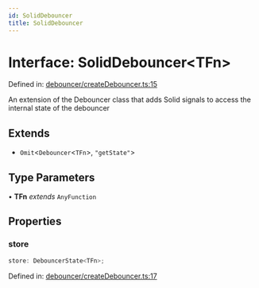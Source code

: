 ```yaml
---
id: SolidDebouncer
title: SolidDebouncer
---
```


<!-- DO NOT EDIT: this page is autogenerated from the type comments -->

# Interface: SolidDebouncer\<TFn\>

Defined in: [debouncer/createDebouncer.ts:15](https://github.com/TanStack/pacer/blob/main/packages/solid-pacer/src/debouncer/createDebouncer.ts#L15)

An extension of the Debouncer class that adds Solid signals to access the internal state of the debouncer

## Extends

- `Omit`\<`Debouncer`\<`TFn`\>, `"getState"`\>

## Type Parameters

• **TFn** *extends* `AnyFunction`

## Properties

### store

```ts
store: DebouncerState<TFn>;
```

Defined in: [debouncer/createDebouncer.ts:17](https://github.com/TanStack/pacer/blob/main/packages/solid-pacer/src/debouncer/createDebouncer.ts#L17)

